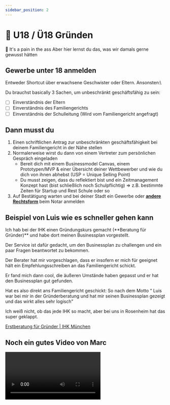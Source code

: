 ```yaml
---
sidebar_position: 2
---
```


# 👀 U18 / Ü18 Gründen

<Callout>
  📍 It's a pain in the ass
  Aber hier lernst du das, was wir damals gerne gewusst hätten
</Callout>

## Gewerbe unter 18 anmelden

Entweder Shortcut über erwachsene Geschwister oder Eltern. Ansonsten:\

Du brauchst basically 3 Sachen, um unbeschränkt geschäftsfähig zu sein:

- [ ] Einverständnis der Eltern
- [ ] Einverständnis des Familiengerichts
- [ ] Einverständnis der Schulleitung (Wird vom Familiengericht angefragt)

## Dann musst du

1. Einen schriftlichen Antrag zur unbeschränkten geschäftsfähigkeit bei deinem Familiengericht in der Nähe stellen
2. Normalerweise wirst du dann von einem Vertreter zum persönlichen Gespräch eingeladen
   - Bereit dich mit einem Businessmodel Canvas, einem Prototypen/MVP & einer Übersicht deiner Wettbewerber und wie du dich von ihnen abhebst (USP = Unique Selling Point)
   - Du musst zeigen, dass du reflektiert bist und ein Zeitmanagement Konzept hast (bist schließlich noch Schulpflichtig) ⇒ z.B. bestimmte Zeiten für Startup und Rest Schule oder so
3. Auf Bestätigung warten und bei deiner Stadt ein Gewerbe oder <ins>[**andere Rechtsform**](https://www.notion.so/Unternehmensform-5fffa8abe0fa45c981a612e62334c910?pvs=21)</ins> beim Notar anmelden
   <Spacer/>

## Beispiel von Luis wie es schneller gehen kann

<ImageFloat source="/content/5-gründung-2-u18-luis.png" text="Luis Haitzer, Gründer von Stududu"/>
Ich hab bei der IHK einen Gründungskurs gemacht
(**Beratung für Gründer)** und habe dort meinen Businessplan vorgestellt.

Der Service ist dafür gedacht, um den Businessplan zu challengen und ein paar Fragen beantwortet zu bekommen.

Der Berater hat mir vorgeschlagen, dass er insofern er mich für geeignet hält ein Empfehlungsschreiben an das Familiengericht schickt.

Er fand mich dann cool, die äußeren Umstände haben gepasst und er hat den Businessplan gut gefunden.

Hat es also direkt ans Familiengericht geschickt:
So nach dem Motto “ Luis war bei mir in der Gründerberatung und hat mir seinen Businessplan gezeigt und das wirkt alles sehr logisch”

Ich weiß nicht, ob das jede IHK so macht, aber bei uns in Rosenheim hat das super geklappt.

<ins>[Erstberatung für Gründer | IHK München](https://www.ihk-muenchen.de/de/service-beratung/gruendungsberatung/) </ins>

<Spacer/>

## Noch ein gutes Video von Marc

<Video sourceId="l22u3GxLARs" />

## Action Item

- [ ] <ins>[**Rechtsform**](/docs/5%20Gründung/1-unternehmensform.md)</ins>
- [ ] Zur Stadt gehen und Gewerbeanmeldung einreichen
- [ ] Loslegen

## Wie?

Pro Tipp:\
Bei "angemeldete Tätigkeit" leiber mehr, als zu wenig.
<Video sourceId="trPRRPUjpNQ" />

<Tooltipp
  toolName="FigJam"
  toolDescription="Zum Aufschreiben von Ideen beim Brainstorming kannst du kostenlos FigJam nutzen."
  toolSource="https://www.figma.com/de/figjam/"
  tutorialSource="https://www.youtube.com/watch?v=axDzyLEfYgU"
  buttonText="Zu FigJam"
/>

## Ultimative Inspiration 🥵

  <Video sourceId="w0rL6Ju9H2Q" />
